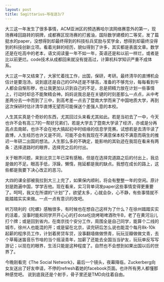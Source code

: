 ```yaml
---
layout: post
title: Sagittarius—写在这3/7
---
```


大三这一年发生了很多事情，ACM亚洲区的预选赛哈尔滨网络赛意外的第一，现场赛峰回路转的铜牌，成都赛区现场赛的打酱油，国际数学建模的二等奖，发了篇挺水的paper，没想得到却最终得到的科技标兵奖励与奖学金，想得到却最终没得到的科技创新立项。看着光鲜的经历，貌似得到了许多，其实都是表面文章。数学还是在吃高中的老本，语文阅读量一年不如一年，英语还是和以前一样烂，或者是比以前更烂。code技术从成都回来就没有提高过，计算机科学知识严重不成体系。

大三这一年又结束了，大家忙着找工作，出国，保研，考研。最终清华的直博机会估计是要泡汤，说到底还是自己的GPA还是不够高，准备的不够充分，每每看到牛人都会自惭形秽，也让我更加认识到自己的不足，总是把精力放在计划一些事情上，行动时却总不能聚精会神。妈妈说我总是在关键的时刻差那么一点点，从中考差两分去一中而到了三中，到高考差一点去了暨南大学而来了中国地质大学，再到这次保研时估计清华直博无望而可能保送个差强人意的本校。

人生其实真是个奇妙的东西，尤其回过头来看尤其如此。若是当初去了一中，今天也许不会有高三7的一帮好兄弟们，若是大学去了暨南大学读了经济，亦或是分再高点去南邮，也许不会在地大搞起初中时结缘的信息学竞赛。试想若是去清华读了直博，人生经历也许又是不同，可能不会有我现在不满意保本校不满意而萌生的推迟一年研二出国的想法。人生那么多的不确定，能影响的其轨迹在我现在看来有两条：选择道路时的眼界，选择完之后的付出。

关于眼界问题，来到北京三年已深有感触，但是在选择完道路之后的付出上，我总是做的不足。眼高手低，浮躁，懒惰，拖延都是我的缺点。我想在成长的路上，这些都是我要下决心改正的恶习。

大四的课全部被我拉到大三上完了，如果保内顺利，将会有整整一年的空闲。原计划是跑遍中国，学学吉他。现在看来，实习背单词发paper这些事情变得更重要了。呵呵，我又在所谓的“计划”了，欲望太多，心就会杂，心不静，有些事情就不能踏踏实实来做。一点一点有意识的改吧。

听万晓利的《陀螺》感触很多，有时候也在想自己这样为了什么？在徐州踏踏实实的活着，没事时能和同学开开心心的打dota吃烧烤喝啤酒吹牛B，老了在黄河沿儿打个牌；或是回到省内，在南京找个安分工作，周围全是自己同学，能算个二线的城市，徐州人也能混的开；或是留在北京，读完研后怎么说也能混个每月8k-10k起薪的程序员工作，计划着房贷车贷，没事翻墙做做愤青，玩玩豆瓣做做文青，去个草莓迷笛音乐节啥的当个摇滚青年，加薪了还能去全国当当驴友，玩玩单反写写游记；以现在的眼界，生活只能是这种程度了。自然也不会想到如果出国以后的世界了。

今晚刚看完《The Social Network》，最后一个镜头，夜幕降临，Zuckerberg向女友送出了好友申请，不停的refresh着她的facebook页面。也许所有男人都懂那种感觉吧。
说到底我还是个射手，骨子里还是TMD向往着自由。
